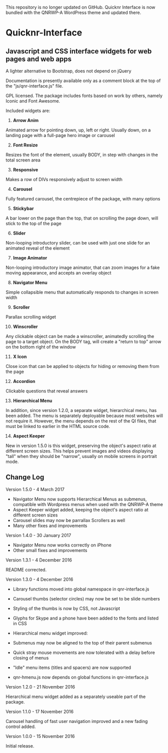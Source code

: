 This repository is no longer updated on GitHub. Quicknr Interface is now bundled with the QNRWP-A WordPress theme and updated there.

# Quicknr-Interface

Javascript and CSS interface widgets for web pages and web apps
-----------------

A lighter alternative to Bootstrap, does not depend on jQuery

Documentation is presently available only as a comment block at the top of the "js/qnr-interface.js" file.

GPL licensed. The package includes fonts based on work by others, namely Iconic and Font Awesome.

Included widgets are:

1. **Arrow Anim**

  Animated arrow for pointing down, up, left or right. Usually down, on a landing page with a full-page hero image or carousel

2. **Font Resize**

  Resizes the font of the element, usually BODY, in step with changes in the total screen area

3. **Responsive**

  Makes a row of DIVs responsively adjust to screen width

4. **Carousel**

  Fully featured carousel, the centrepiece of the package, with many options

5. **Stickybar**

  A bar lower on the page than the top, that on scrolling the page down, will stick to the top of the page

6. **Slider**

  Non-looping introductory slider, can be used with just one slide for an animated reveal of the element

7. **Image Animator**

  Non-looping introductory image animator, that can zoom images for a fake moving appearance, and accepts an overlay object

8. **Navigator Menu**

  Simple collapsible menu that automatically responds to changes in screen width

9. **Scroller**

  Parallax scrolling widget

10. **Winscroller**

  Any clickable object can be made a winscroller, animatedly scrolling the page to a target object. On the BODY tag, will create a "return to top" arrow on the bottom right of the window

11. **X Icon**

  Close icon that can be applied to objects for hiding or removing them from the page

12. **Accordion**

  Clickable questions that reveal answers

13. **Hierarchical Menu**

  In addition, since version 1.2.0, a separate widget, hierarchical menu, has been added. The menu is separately deployable because most websites will not require it. However, the menu depends on the rest of the QI files, that must be linked to earlier in the HTML source code.

14. **Aspect Keeper**

  New in version 1.5.0 is this widget, preserving the object's aspect ratio at different screen sizes. This helps prevent images and videos displaying "tall" when they should be "narrow", usually on mobile screens in portrait mode.

Change Log
----------

Version 1.5.0 - 4 March 2017

  * Navigator Menu now supports Hierarchical Menus as submenus, compatible with Wordpress menus when used with the QNRWP-A theme
  * Aspect Keeper widget added, keeping the object's aspect ratio at different screen sizes
  * Carousel slides may now be parrallax Scrollers as well
  * Many other fixes and improvements
  
Version 1.4.0 - 30 January 2017

  * Navigator Menu now works correctly on iPhone
  * Other small fixes and improvements
  
Version 1.3.1 - 4 December 2016

  README corrected.

Version 1.3.0 - 4 December 2016

  * Library functions moved into global namespace in qnr-interface.js
  * Carousel thumbs (selector circles) may now be set to be slide numbers
  * Styling of the thumbs is now by CSS, not Javascript
  * Glyphs for Skype and a phone have been added to the fonts and listed in CSS

  * Hierarchical menu widget improved:
   * Submenus may now be aligned to the top of their parent submenus
   * Quick stray mouse movements are now tolerated with a delay before closing of menus
   * "Idle" menu items (titles and spacers) are now supported
   * qnr-hmenu.js now depends on global functions in qnr-interface.js

Version 1.2.0 - 21 November 2016

  Hierarchical menu widget added as a separately useable part of the package.

Version 1.1.0 - 17 November 2016

  Carousel handling of fast user navigation improved and a new fading control added.

Version 1.0.0 - 15 November 2016

  Initial release.

